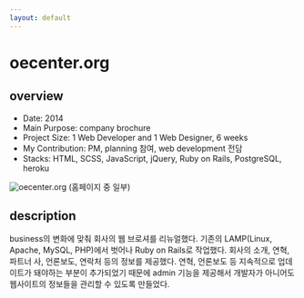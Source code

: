 ```yaml
---
layout: default
---
```


# oecenter.org

## overview

* Date: 2014
* Main Purpose: company brochure
* Project Size: 1 Web Developer and 1 Web Designer, 6 weeks
* My Contribution: PM, planning 참여, web development 전담
* Stacks: HTML, SCSS, JavaScript, jQuery, Ruby on Rails, PostgreSQL, heroku

![oecenter.org]({{"/assets/img/project/2014_oecenter_org.jpg"}})
(홈페이지 중 일부)

## description

business의 변화에 맞춰 회사의 웹 브로셔를 리뉴얼했다. 
기존의 LAMP(Linux, Apache, MySQL, PHP)에서 벗어나 Ruby on Rails로 작업했다. 
회사의 소개, 연혁, 파트너 사, 언론보도, 연락처 등의 정보를 제공했다. 
연혁, 언론보도 등 지속적으로 업데이트가 돼야하는 부분이 추가되었기 때문에 admin 기능을 제공해서 개발자가 아니어도 웹사이트의 정보들을 관리할 수 있도록 만들었다. 